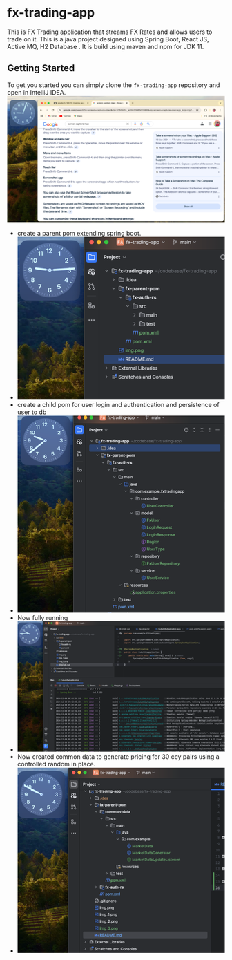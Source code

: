 # fx-trading-app
This is FX Trading application that streams FX Rates and allows users to trade on it. 
This is a java project designed using Spring Boot, React JS, Active MQ, H2 Database . It is build using maven and npm for JDK 11. 


## Getting Started
To get you started you can simply clone the `fx-trading-app` repository and open in IntelliJ IDEA.
![img.png](img.png)

- create a parent pom extending spring  boot. 
- ![img_1.png](img_1.png)
- create a child pom for user login and authentication and persistence of user to db 
- ![img_2.png](img_2.png)
- Now fully running 
- ![img_3.png](img_3.png)
- Now created common data to generate pricing for 30 ccy pairs using a controlled random in place. 
- ![img_4.png](img_4.png)